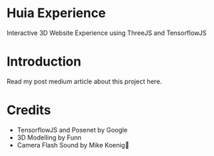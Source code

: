 # Huia Experience
Interactive 3D Website Experience using ThreeJS and TensorflowJS

# Introduction
Read my post medium article about this project here.

# Credits
- TensorflowJS and Posenet by Google
- 3D Modelling by Funn
- Camera Flash Sound by Mike Koenig